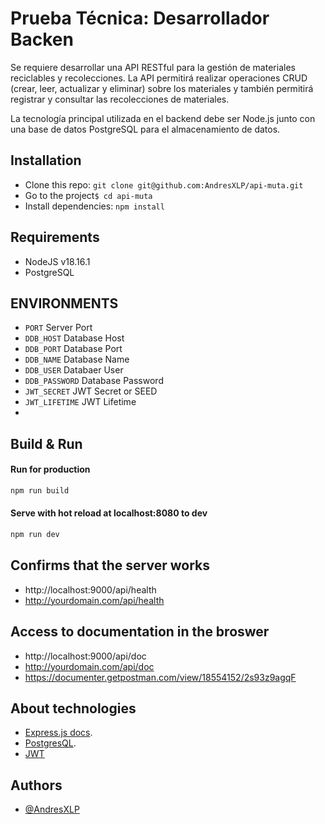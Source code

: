 # Prueba Técnica: Desarrollador Backen

Se requiere desarrollar una API RESTful para la gestión de materiales reciclables y recolecciones. La API permitirá realizar operaciones CRUD (crear, leer, actualizar y eliminar) sobre los materiales y también permitirá registrar y consultar las recolecciones de materiales.

La tecnología principal utilizada en el backend debe ser Node.js junto con una base de datos PostgreSQL para el almacenamiento de datos.

## Installation

- Clone this repo: `git clone git@github.com:AndresXLP/api-muta.git`
- Go to the project`$ cd api-muta`
- Install dependencies: `npm install`

## Requirements

- NodeJS v18.16.1
- PostgreSQL

## ENVIRONMENTS

- `PORT` Server Port
- `DDB_HOST` Database Host
- `DDB_PORT` Database Port
- `DDB_NAME` Database Name
- `DDB_USER` Databaer User
- `DDB_PASSWORD` Database Password
- `JWT_SECRET` JWT Secret or SEED
- `JWT_LIFETIME` JWT Lifetime
-

## Build & Run

#### Run for production

```bash
npm run build
```

#### Serve with hot reload at localhost:8080 to dev

```bash
npm run dev
```

## Confirms that the server works

- http://localhost:9000/api/health
- http://yourdomain.com/api/health

## Access to documentation in the broswer

- http://localhost:9000/api/doc
- http://yourdomain.com/api/doc
- https://documenter.getpostman.com/view/18554152/2s93z9agqF

## About technologies

- [Express.js docs](https://expressjs.com).
- [PostgresQL](https://www.postgresql.org/).
- [JWT](https://github.com/auth0/node-jsonwebtoken)

## Authors

- [@AndresXLP](https://www.github.com/andresxlp)
